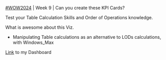 [#WOW2024](https://workout-wednesday.com/2024w9tab/) | Week 9 | Can you create these KPI Cards?


Test your Table Calculation Skills and Order of Operations knowledge.

What is awesome about this Viz.
* Manipulating Table calculations as an alternative to LODs calculations, with Windows_Max


[Link](https://public.tableau.com/app/profile/amira.salama/viz/WOWW09CanyoucreatetheseKPICards/WOW2024W09) to my Dashboard
